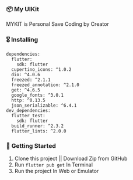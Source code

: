 ### 📦 **My UIKit**

MYKIT is Personal Save Coding by Creator

### 🎖  **Installing**
```
dependencies:
  flutter:
    sdk: flutter
  cupertino_icons: ^1.0.2
  dio: ^4.0.6
  freezed: ^2.1.1
  freezed_annotation: ^2.1.0
  get: ^4.6.5
  google_fonts: ^3.0.1
  http: ^0.13.5
  json_serializable: ^6.4.1
dev_dependencies:
  flutter_test:
    sdk: flutter
  build_runner: ^2.3.2
  flutter_lints: ^2.0.0
```
### 🚀 **Getting Started**
1. Clone this project || Download Zip from GitHub
2. Run `flutter pub get` In Terminal
3. Run the project In Web or Emulator
